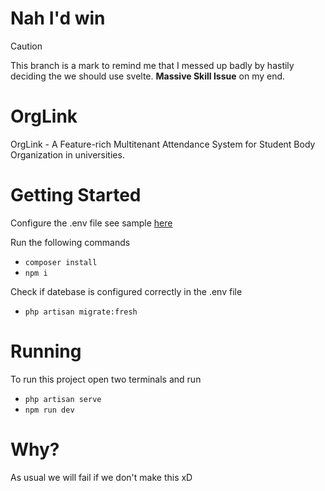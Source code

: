 # Nah I'd win

> [!CAUTION]
> This branch is a mark to remind me that I messed up badly by hastily deciding the we should use svelte.
> **Massive Skill Issue** on my end.

# OrgLink

OrgLink - A Feature-rich Multitenant Attendance System for Student Body Organization in universities.

# Getting Started

Configure the .env file see sample [here](https://github.com/platformsh-templates/laravel/blob/master/.env.example)

Run the following commands

-   `composer install`
-   `npm i`

Check if datebase is configured correctly in the .env file

-   `php artisan migrate:fresh`

# Running

To run this project open two terminals and run

-   `php artisan serve`
-   `npm run dev`

# Why?

As usual we will fail if we don't make this xD
